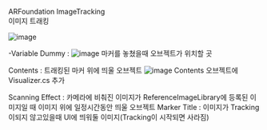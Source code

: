 ARFoundation ImageTracking
<br>이미지 트래킹

![image](https://user-images.githubusercontent.com/26645827/209616237-138ee880-2014-4963-8213-d76b4bd37b84.png)

-Variable
Dummy : 
![image](https://user-images.githubusercontent.com/26645827/209616265-c2aaeea3-e89e-4897-910f-bdcd41854de7.png)
마커를 놓쳤을때 오브젝트가 위치할 곳

Contents : 
트래킹된 마커 위에 띄울 오브젝트
![image](https://user-images.githubusercontent.com/26645827/209616152-46dd9678-8632-40a6-843f-36cf98b1015a.png)
Contents 오브젝트에 Visualizer.cs 추가

Scanning Effect : 카메라에 비춰진 이미지가 ReferenceImageLibrary에 등록된 이미지일 때 이미지 위에 일정시간동안 띄울 오브젝트
Marker Title : 이미지가 Tracking이되지 않고있을때 UI에 띄워둘 이미지(Tracking이 시작되면 사라짐)
